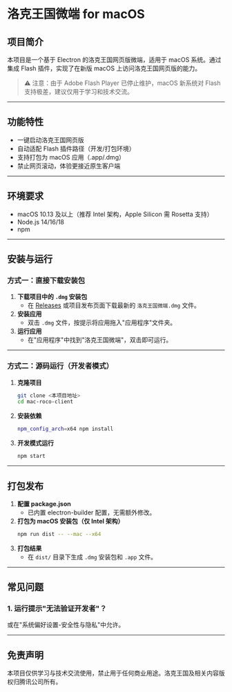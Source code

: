 # 洛克王国微端 for macOS

## 项目简介

本项目是一个基于 Electron 的洛克王国网页版微端，适用于 macOS 系统。通过集成 Flash 插件，实现了在新版 macOS 上访问洛克王国网页版的能力。

> ⚠️ 注意：由于 Adobe Flash Player 已停止维护，macOS 新系统对 Flash 支持极差，建议仅用于学习和技术交流。

---

## 功能特性
- 一键启动洛克王国网页版
- 自动适配 Flash 插件路径（开发/打包环境）
- 支持打包为 macOS 应用（.app/.dmg）
- 禁止网页滚动，体验更接近原生客户端

---

## 环境要求
- macOS 10.13 及以上（推荐 Intel 架构，Apple Silicon 需 Rosetta 支持）
- Node.js 14/16/18
- npm

---

## 安装与运行

### 方式一：直接下载安装包
1. **下载项目中的 `.dmg` 安装包**  
   - 在 [Releases](#) 或项目发布页面下载最新的 `洛克王国微端.dmg` 文件。
2. **安装应用**  
   - 双击 `.dmg` 文件，按提示将应用拖入"应用程序"文件夹。
3. **运行应用**  
   - 在"应用程序"中找到"洛克王国微端"，双击即可运行。

---

### 方式二：源码运行（开发者模式）
1. **克隆项目**
   ```bash
   git clone <本项目地址>
   cd mac-roco-client
   ```
2. **安装依赖**
   ```bash
   npm_config_arch=x64 npm install
   ```
3. **开发模式运行**
   ```bash
   npm start
   ```

---

## 打包发布

1. **配置 package.json**
   - 已内置 electron-builder 配置，无需额外修改。
2. **打包为 macOS 安装包（仅 Intel 架构）**
   ```bash
   npm run dist -- --mac --x64
   ```
3. **打包结果**
   - 在 `dist/` 目录下生成 `.dmg` 安装包和 `.app` 文件。

---

## 常见问题

### 1. 运行提示"无法验证开发者"？
 或在"系统偏好设置-安全性与隐私"中允许。

---

## 免责声明
本项目仅供学习与技术交流使用，禁止用于任何商业用途。洛克王国及相关内容版权归腾讯公司所有。 
